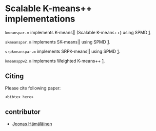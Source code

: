 # Scalable K-means++ implementations

`kmeanspar.m` implements K-means|| (Scalable K-means++) using SPMD [1].

`skmeanspar.m` implements SK-means|| using SPMD [1].

`srpkmeanspar.m` implements SRPK-means|| using SPMD [1].

`kmeansppw2.m` implements Weighted K-means++ [1].


## Citing
Please cite following paper:
```
<bibtex here>
```

 
## contributor
 - [Joonas Hämäläinen](https://github.com/jookriha)


[1]: <link to the paper here>